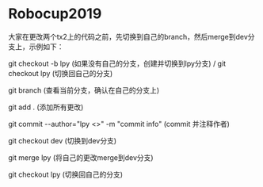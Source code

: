 # Robocup2019

大家在更改两个tx2上的代码之前，先切换到自己的branch，然后merge到dev分支上，示例如下：

git checkout -b lpy    (如果没有自己的分支，创建并切换到lpy分支)  /   git checkout lpy   (切换回自己的分支)

git branch  (查看当前分支，确认在自己的分支上)

git add . (添加所有更改)

git commit --author="lpy <>" -m "commit info"   (commit 并注释作者)

git checkout dev   (切换到dev分支)

git merge lpy  (将自己的更改merge到dev分支)

git checkout lpy   (切换回自己的分支)
